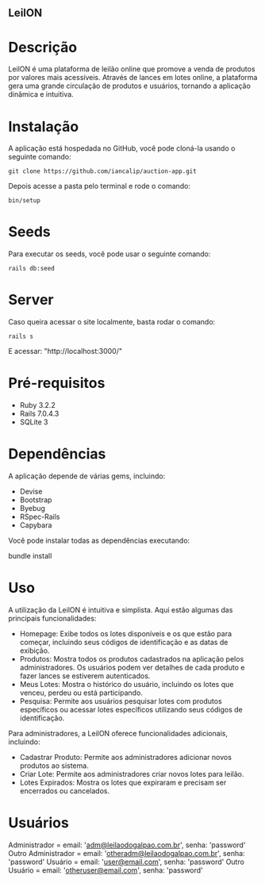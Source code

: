 ## LeilON

# Descrição
LeilON é uma plataforma de leilão online que promove a venda de produtos por valores mais acessíveis. Através de lances em lotes online, a plataforma gera uma grande circulação de produtos e usuários, tornando a aplicação dinâmica e intuitiva.

# Instalação
A aplicação está hospedada no GitHub, você pode cloná-la usando o seguinte comando:

`git clone https://github.com/iancalip/auction-app.git`

Depois acesse a pasta pelo terminal e rode o comando:

`bin/setup`

# Seeds

Para executar os seeds, você pode usar o seguinte comando:

`rails db:seed`

# Server

Caso queira acessar o site localmente, basta rodar o comando:

`rails s`

E acessar: "http://localhost:3000/"

# Pré-requisitos

  - Ruby 3.2.2
  - Rails 7.0.4.3
  - SQLite 3

# Dependências

A aplicação depende de várias gems, incluindo:

  - Devise
  - Bootstrap
  - Byebug
  - RSpec-Rails
  - Capybara

Você pode instalar todas as dependências executando:

bundle install

# Uso

A utilização da LeilON é intuitiva e simplista. Aqui estão algumas das principais funcionalidades:

  - Homepage: Exibe todos os lotes disponíveis e os que estão para começar, incluindo seus códigos de identificação e as datas de exibição.
  - Produtos: Mostra todos os produtos cadastrados na aplicação pelos administradores. Os usuários podem ver detalhes de cada produto e fazer lances se estiverem autenticados.
  - Meus Lotes: Mostra o histórico do usuário, incluindo os lotes que venceu, perdeu ou está participando.
  - Pesquisa: Permite aos usuários pesquisar lotes com produtos específicos ou acessar lotes específicos utilizando seus códigos de identificação.

Para administradores, a LeilON oferece funcionalidades adicionais, incluindo:

  - Cadastrar Produto: Permite aos administradores adicionar novos produtos ao sistema.
  - Criar Lote: Permite aos administradores criar novos lotes para leilão.
  - Lotes Expirados: Mostra os lotes que expiraram e precisam ser encerrados ou cancelados.


# Usuários

Administrador = email: 'adm@leilaodogalpao.com.br', senha: 'password'
Outro Administrador = email: 'otheradm@leilaodogalpao.com.br', senha: 'password'
Usuário = email: 'user@email.com', senha: 'password'
Outro Usuário = email: 'otheruser@email.com', senha: 'password'

